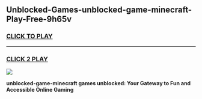 
## Unblocked-Games-unblocked-game-minecraft-Play-Free-9h65v
<h3>
<a href="https://premium76.site?title=unblocked-game-minecraft&ref=24M">CLICK TO PLAY</a></h3>
<hr>

<h3>
<a href="https://premium76.site?title=unblocked-game-minecraft&ref=24M">CLICK 2 PLAY</a>
  
</h3>

<a href="https://premium76.site?title=unblocked-game-minecraft&ref=24M"><img src="https://clearcache.store/games.png"></a>


**unblocked-game-minecraft games unblocked: Your Gateway to Fun and Accessible Online Gaming**
